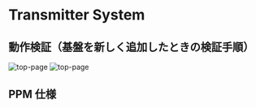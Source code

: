 # Transmitter System 

## 動作検証（基盤を新しく追加したときの検証手順）
![top-page](https://raw.githubusercontent.com/cakecatz/garage/images/garage-screenshot-01.png)
![top-page](https://raw.githubusercontent.com/kasekiguchi/drone/images/experiments/transmitter_circuit.png)

## PPM 仕様
